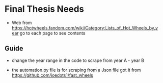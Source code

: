 # Final Thesis Needs
- Web from https://hotwheels.fandom.com/wiki/Category:Lists_of_Hot_Wheels_by_year
  go to each page to see contents

## Guide
- change the year range in the code to scrape from year A - year B

- the automation.py file is for scraping from a Json file got it from https://github.com/joedots1/fast_wheels
  
